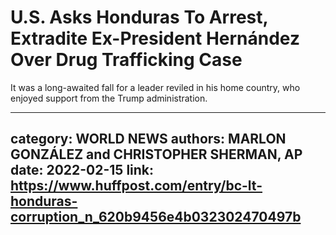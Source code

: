 # U.S. Asks Honduras To Arrest, Extradite Ex-President Hernández Over Drug Trafficking Case

It was a long-awaited fall for a leader reviled in his home country, who enjoyed support from the Trump administration.

---
category: WORLD NEWS
authors: MARLON GONZÁLEZ and CHRISTOPHER SHERMAN, AP
date: 2022-02-15
link: https://www.huffpost.com/entry/bc-lt-honduras-corruption_n_620b9456e4b032302470497b
---
